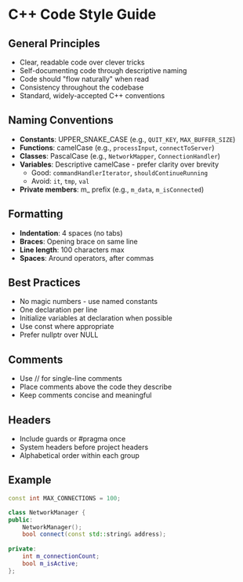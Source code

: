 # C++ Code Style Guide

## General Principles
- Clear, readable code over clever tricks
- Self-documenting code through descriptive naming
- Code should "flow naturally" when read
- Consistency throughout the codebase
- Standard, widely-accepted C++ conventions

## Naming Conventions
- **Constants**: UPPER_SNAKE_CASE (e.g., `QUIT_KEY`, `MAX_BUFFER_SIZE`)
- **Functions**: camelCase (e.g., `processInput`, `connectToServer`)
- **Classes**: PascalCase (e.g., `NetworkMapper`, `ConnectionHandler`)
- **Variables**: Descriptive camelCase - prefer clarity over brevity
  - Good: `commandHandlerIterator`, `shouldContinueRunning`
  - Avoid: `it`, `tmp`, `val`
- **Private members**: m_ prefix (e.g., `m_data`, `m_isConnected`)

## Formatting
- **Indentation**: 4 spaces (no tabs)
- **Braces**: Opening brace on same line
- **Line length**: 100 characters max
- **Spaces**: Around operators, after commas

## Best Practices
- No magic numbers - use named constants
- One declaration per line
- Initialize variables at declaration when possible
- Use const where appropriate
- Prefer nullptr over NULL

## Comments
- Use // for single-line comments
- Place comments above the code they describe
- Keep comments concise and meaningful

## Headers
- Include guards or #pragma once
- System headers before project headers
- Alphabetical order within each group

## Example
```cpp
const int MAX_CONNECTIONS = 100;

class NetworkManager {
public:
    NetworkManager();
    bool connect(const std::string& address);
    
private:
    int m_connectionCount;
    bool m_isActive;
};
```